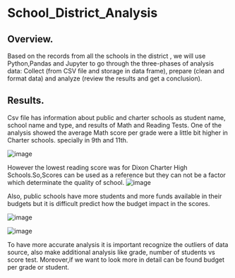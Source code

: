 # School_District_Analysis

## Overview.

Based on the records from all the schools in the district , we will use Python,Pandas and Jupyter to go through the three-phases of analysis data: Collect (from CSV file and storage in data frame), prepare (clean and format data) and analyze (review the results and get a conclusion).

## Results.
Csv file has information about public and charter schools as student name, school name and type, and results of Math and Reading Tests. One of the analysis showed the average Math score per grade were a little bit higher in Charter schools. specially in 9th and 11th.

![image](https://user-images.githubusercontent.com/120151872/213907956-3ea18f51-b219-4553-afac-30d398177e1c.png)


However the lowest reading score was for Dixon Charter High Schools.So,Scores can be used as a reference but they can not be a factor which determinate the quality of school. 
![image](https://user-images.githubusercontent.com/120151872/213908139-6e7bd57e-1f35-4354-845a-4ada0a8aa751.png)

Also, public schools have more students and more funds available in their budgets but it is difficult predict how the budget impact in the scores.

![image](https://user-images.githubusercontent.com/120151872/213908385-132cd5c5-e602-43d7-8fe4-febd8d81d660.png)

![image](https://user-images.githubusercontent.com/120151872/213908360-5f5ebcbb-3408-4981-a84f-6a49d53d470d.png)

To have more accurate analysis it is important recognize the outliers of data source, also make additional analysis like grade, number of students vs score test. Moreover,if we want to look more in detail can be found budget per grade or student.
